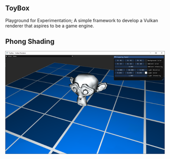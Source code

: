 ## ToyBox
Playground for Experimentation; A simple framework to develop a Vulkan renderer that aspires to be a game engine.

## Phong Shading
![Image01](Docs/Images/ReadMe-Phong.png)
